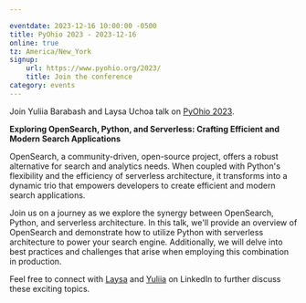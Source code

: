 ```yaml
---

eventdate: 2023-12-16 10:00:00 -0500
title: PyOhio 2023 - 2023-12-16
online: true
tz: America/New_York
signup:
    url: https://www.pyohio.org/2023/
    title: Join the conference
category: events
---
```


Join Yuliia Barabash and Laysa Uchoa talk on [PyOhio 2023](https://www.pyohio.org/2023/).

**Exploring OpenSearch, Python, and Serverless: Crafting Efficient and Modern Search Applications**

OpenSearch, a community-driven, open-source project, offers a robust alternative for search and analytics needs. When coupled with Python's flexibility and the efficiency of serverless architecture, it transforms into a dynamic trio that empowers developers to create efficient and modern search applications.

Join us on a journey as we explore the synergy between OpenSearch, Python, and serverless architecture. In this talk, we'll provide an overview of OpenSearch and demonstrate how to utilize Python with serverless architecture to power your search engine. Additionally, we will delve into best practices and challenges that arise when employing this combination in production.

Feel free to connect with [Laysa](https://www.linkedin.com/in/laysauchoa/) and [Yuliia](https://www.linkedin.com/in/yuliia-barabash/) on LinkedIn to further discuss these exciting topics.
